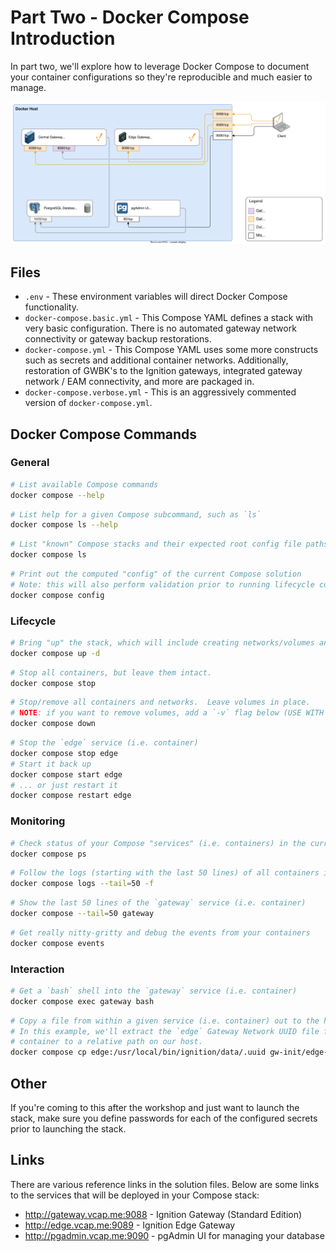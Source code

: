 # Part Two - Docker Compose Introduction

In part two, we'll explore how to leverage Docker Compose to document your container configurations so they're reproducible and much easier to manage.

![Overview Diagram](.assets/diagram.svg)

## Files

- `.env` - These environment variables will direct Docker Compose functionality.
- `docker-compose.basic.yml` - This Compose YAML defines a stack with very basic configuration.  There is no automated gateway network connectivity or gateway backup restorations.
- `docker-compose.yml` - This Compose YAML uses some more constructs such as secrets and additional container networks.  Additionally, restoration of GWBK's to the Ignition gateways, integrated gateway network / EAM connectivity, and more are packaged in.
- `docker-compose.verbose.yml` - This is an aggressively commented version of `docker-compose.yml`.

## Docker Compose Commands

### General

```bash
# List available Compose commands
docker compose --help
```

```bash
# List help for a given Compose subcommand, such as `ls`
docker compose ls --help
```

```bash
# List "known" Compose stacks and their expected root config file paths
docker compose ls
```

```bash
# Print out the computed "config" of the current Compose solution
# Note: this will also perform validation prior to running lifecycle commands
docker compose config
```

### Lifecycle

```bash
# Bring "up" the stack, which will include creating networks/volumes and launching containers
docker compose up -d
```

```bash
# Stop all containers, but leave them intact.
docker compose stop
```

```bash
# Stop/remove all containers and networks.  Leave volumes in place.
# NOTE: if you want to remove volumes, add a `-v` flag below (USE WITH CAUTION!)
docker compose down
```

```bash
# Stop the `edge` service (i.e. container)
docker compose stop edge
# Start it back up
docker compose start edge
# ... or just restart it
docker compose restart edge
```

### Monitoring

```bash
# Check status of your Compose "services" (i.e. containers) in the current solution
docker compose ps
```

```bash
# Follow the logs (starting with the last 50 lines) of all containers in the current solution.  Use `Ctrl-C` to break out of the "follow".
docker compose logs --tail=50 -f
```

```bash
# Show the last 50 lines of the `gateway` service (i.e. container)
docker compose --tail=50 gateway
```

```bash
# Get really nitty-gritty and debug the events from your containers
docker compose events
```

### Interaction

```bash
# Get a `bash` shell into the `gateway` service (i.e. container)
docker compose exec gateway bash
```

```bash
# Copy a file from within a given service (i.e. container) out to the host.
# In this example, we'll extract the `edge` Gateway Network UUID file from the 
# container to a relative path on our host.
docker compose cp edge:/usr/local/bin/ignition/data/.uuid gw-init/edge-uuid-copied.txt
```

## Other

If you're coming to this after the workshop and just want to launch the stack, make sure you define passwords for each of the configured secrets prior to launching the stack.

## Links

There are various reference links in the solution files.  Below are some links to the services that will be deployed in your Compose stack:

- http://gateway.vcap.me:9088 - Ignition Gateway (Standard Edition)
- http://edge.vcap.me:9089 - Ignition Edge Gateway
- http://pgadmin.vcap.me:9090 - pgAdmin UI for managing your database
